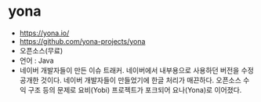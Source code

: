 # yona

- https://yona.io/
- https://github.com/yona-projects/yona
- 오픈소스(무료)
- 언어 : Java
- 네이버 개발자들이 만든 이슈 트래커. 네이버에서 내부용으로 사용하던 버전을 수정 공개한 것이다. 네이버 개발자들이 만들었기에 한글 처리가 매끈하다.
 오픈소스 수익 구조 등의 문제로 요비(Yobi) 프로젝트가 포크되어 요나(Yona)로 이어졌다.

